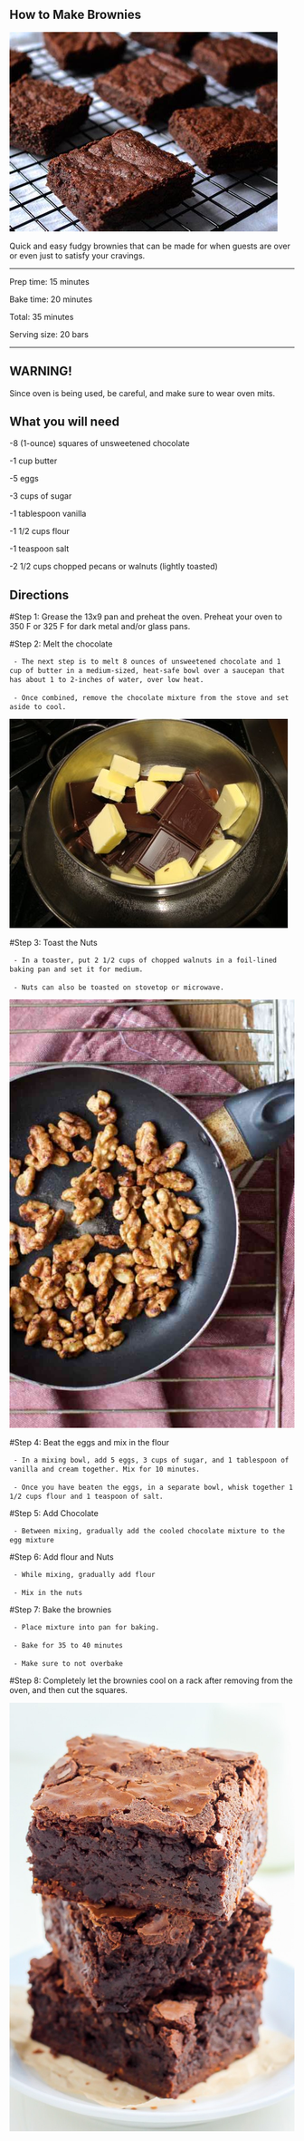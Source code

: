 ## How to Make Brownies

![first](brownies.jpg)

Quick and easy fudgy brownies that can be made for when guests are over or even just to satisfy your cravings. 

_________________________________________________________________________________________________________
Prep time: 15 minutes

Bake time: 20 minutes

Total: 35 minutes

Serving size: 20 bars
_________________________________________________________________________________________________________

## WARNING!
Since oven is being used, be careful, and make sure to wear oven mits.

## What you will need

-8 (1-ounce) squares of unsweetened chocolate

-1 cup butter

-5 eggs

-3 cups of sugar

-1 tablespoon vanilla

-1 1/2 cups flour

-1 teaspoon salt

-2 1/2 cups chopped pecans or walnuts (lightly toasted)

## Directions

#Step 1: Grease the 13x9 pan and preheat the oven. Preheat your oven to 350 F or 325 F for dark metal and/or glass pans.

#Step 2: Melt the chocolate

     - The next step is to melt 8 ounces of unsweetened chocolate and 1 cup of butter in a medium-sized, heat-safe bowl over a saucepan that has about 1 to 2-inches of water, over low heat.

     - Once combined, remove the chocolate mixture from the stove and set aside to cool.

![chocolate](chocbutter.jpg)

#Step 3: Toast the Nuts

     - In a toaster, put 2 1/2 cups of chopped walnuts in a foil-lined baking pan and set it for medium.
     
     - Nuts can also be toasted on stovetop or microwave.
     
![setp3](walnuts.jpg)

#Step 4: Beat the eggs and mix in the flour
     
     - In a mixing bowl, add 5 eggs, 3 cups of sugar, and 1 tablespoon of vanilla and cream together. Mix for 10 minutes.
     
     - Once you have beaten the eggs, in a separate bowl, whisk together 1 1/2 cups flour and 1 teaspoon of salt.

#Step 5: Add Chocolate

     - Between mixing, gradually add the cooled chocolate mixture to the egg mixture

#Step 6: Add flour and Nuts

     - While mixing, gradually add flour
     
     - Mix in the nuts

#Step 7: Bake the brownies

     - Place mixture into pan for baking.
     
     - Bake for 35 to 40 minutes
     
     - Make sure to not overbake
     
#Step 8: Completely let the brownies cool on a rack after removing from the oven, and then cut the squares.

![step8](brownies2.jpg)
   

